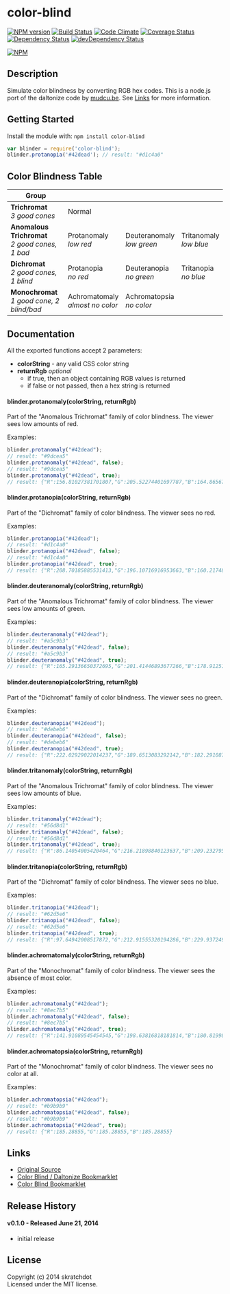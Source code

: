 # color-blind

[![NPM version](https://badge.fury.io/js/color-blind.svg)](http://badge.fury.io/js/color-blind)
[![Build Status](https://travis-ci.org/skratchdot/color-blind.png?branch=master)](https://travis-ci.org/skratchdot/color-blind)
[![Code Climate](https://codeclimate.com/github/skratchdot/color-blind.png)](https://codeclimate.com/github/skratchdot/color-blind)
[![Coverage Status](https://coveralls.io/repos/skratchdot/color-blind/badge.png)](https://coveralls.io/r/skratchdot/color-blind)
[![Dependency Status](https://david-dm.org/skratchdot/color-blind.svg)](https://david-dm.org/skratchdot/color-blind)
[![devDependency Status](https://david-dm.org/skratchdot/color-blind/dev-status.svg)](https://david-dm.org/skratchdot/color-blind#info=devDependencies)

[![NPM](https://nodei.co/npm/color-blind.svg)](https://npmjs.org/package/color-blind)


## Description

Simulate color blindness by converting RGB hex codes.  This is a node.js port
of the daltonize code by [mudcu.be](http://mudcu.be/).
See [Links](https://github.com/skratchdot/color-blind#links) for more information.


## Getting Started

Install the module with: `npm install color-blind`

```javascript
var blinder = require('color-blind');
blinder.protanopia('#42dead'); // result: "#d1c4a0"
```


## Color Blindness Table

|                    Group                           |                                    |                             |                          |
|----------------------------------------------------|------------------------------------|-----------------------------|--------------------------|
| **Trichromat**<br/>*3 good cones*                  |Normal                              |                             |                          |
| **Anomalous Trichromat**<br/>*2 good cones, 1 bad* |Protanomaly<br/>*low red*           |Deuteranomaly<br/>*low green*|Tritanomaly<br/>*low blue*|
| **Dichromat**<br/>*2 good cones, 1 blind*          |Protanopia<br/>*no red*             |Deuteranopia<br/>*no green*  |Tritanopia <br/>*no blue* |
| **Monochromat**<br/>*1 good cone, 2 blind/bad*     |Achromatomaly<br />*almost no color*|Achromatopsia<br/>*no color* |                          |


## Documentation

All the exported functions accept 2 parameters:

- **colorString** - any valid CSS color string
- **returnRgb** *optional*
  - if true, then an object containing RGB values is returned
  - if false or not passed, then a hex string is returned


#### blinder.protanomaly(colorString, returnRgb)

Part of the "Anomalous Trichromat" family of color blindness. The viewer sees low amounts of red.

Examples:
```javascript
blinder.protanomaly("#42dead");
// result: "#9dcea5"
blinder.protanomaly("#42dead", false);
// result: "#9dcea5"
blinder.protanomaly("#42dead", true);
// result: {"R":156.81027381701807,"G":205.52274401697787,"B":164.8656701007824}
```

#### blinder.protanopia(colorString, returnRgb)

Part of the "Dichromat" family of color blindness. The viewer sees no red.

Examples:
```javascript
blinder.protanopia("#42dead");
// result: "#d1c4a0"
blinder.protanopia("#42dead", false);
// result: "#d1c4a0"
blinder.protanopia("#42dead", true);
// result: {"R":208.70185885531413,"G":196.10716916953663,"B":160.21748158694382}
```

#### blinder.deuteranomaly(colorString, returnRgb)

Part of the "Anomalous Trichromat" family of color blindness. The viewer sees low amounts of green.

Examples:
```javascript
blinder.deuteranomaly("#42dead");
// result: "#a5c9b3"
blinder.deuteranomaly("#42dead", false);
// result: "#a5c9b3"
blinder.deuteranomaly("#42dead", true);
// result: {"R":165.29136650372695,"G":201.41446893677266,"B":178.9125102904318}
```

#### blinder.deuteranopia(colorString, returnRgb)

Part of the "Dichromat" family of color blindness. The viewer sees no green.

Examples:
```javascript
blinder.deuteranopia("#42dead");
// result: "#debeb6"
blinder.deuteranopia("#42dead", false);
// result: "#debeb6"
blinder.deuteranopia("#42dead", true);
// result: {"R":222.02929022014237,"G":189.6513083292142,"B":182.29108759925}
```

#### blinder.tritanomaly(colorString, returnRgb)

Part of the "Anomalous Trichromat" family of color blindness. The viewer sees low amounts of blue.

Examples:
```javascript
blinder.tritanomaly("#42dead");
// result: "#56d8d1"
blinder.tritanomaly("#42dead", false);
// result: "#56d8d1"
blinder.tritanomaly("#42dead", true);
// result: {"R":86.14054005420464,"G":216.21898840123637,"B":209.23279525212993}
```

#### blinder.tritanopia(colorString, returnRgb)

Part of the "Dichromat" family of color blindness. The viewer sees no blue.

Examples:
```javascript
blinder.tritanopia("#42dead");
// result: "#62d5e6"
blinder.tritanopia("#42dead", false);
// result: "#62d5e6"
blinder.tritanopia("#42dead", true);
// result: {"R":97.64942008517872,"G":212.91555320194286,"B":229.93724968191844}
```

#### blinder.achromatomaly(colorString, returnRgb)

Part of the "Monochromat" family of color blindness. The viewer sees the absence of most color.

Examples:
```javascript
blinder.achromatomaly("#42dead");
// result: "#8ec7b5"
blinder.achromatomaly("#42dead", false);
// result: "#8ec7b5"
blinder.achromatomaly("#42dead", true);
// result: {"R":141.91089545454545,"G":198.63816818181814,"B":180.81998636363636}
```

#### blinder.achromatopsia(colorString, returnRgb)

Part of the "Monochromat" family of color blindness. The viewer sees no color at all.

Examples:
```javascript
blinder.achromatopsia("#42dead");
// result: "#b9b9b9"
blinder.achromatopsia("#42dead", false);
// result: "#b9b9b9"
blinder.achromatopsia("#42dead", true);
// result: {"R":185.28855,"G":185.28855,"B":185.28855}
```


## Links

- [Original Source](http://mudcu.be/sphere/js/Color.Blind.js)
- [Color Blind / Daltonize Bookmarklet](http://daltonize.appspot.com/)
- [Color Blind Bookmarklet](https://github.com/duhseekoh/Color-Blind)


## Release History

#### v0.1.0 - Released June 21, 2014

- initial release


## License
Copyright (c) 2014 skratchdot  
Licensed under the MIT license.
